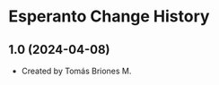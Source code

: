 Esperanto Change History
====================

1.0 (2024-04-08)
----------------
* Created by Tomás Briones M.
